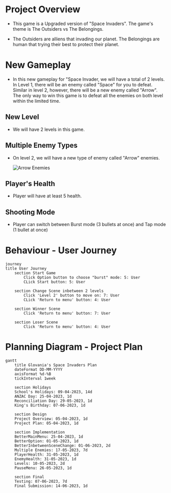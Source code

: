 # Project Overview

- This game is a Upgraded version of "Space Invaders". The game's theme is The Outsiders vs The Belongings.


- The Outsiders are alliens that invading our planet. The Belongings are human that trying their best to protect their planet. 


# New Gameplay

- In this new gameplay for "Space Invader, we will have a total of 2 levels. In Level 1, there will be an enemy called "Space" for you to defeat. Similar in level 2, however, there will be a new enemy called "Arrow". The only way to win this game is to defeat all the enemies on both level within the limited time.

## New Level

- We will have 2 levels in this game.
## Multiple Enemy Types
        
- On level 2, we will have a new type of enemy called "Arrow" enemies.

    ![Arrow Enemies](https://www.pngkit.com/png/detail/28-284284_starfoxx-spaceship-pixel-art-spaceship-png.png)

## Player's Health

- Player will have at least 5 health.

## Shooting Mode

- Player can switch between Burst mode (3 bullets at once) and Tap mode (1 bullet at once)
 
# Behaviour - User Journey

```mermaid
journey
title User Journey
    section Start Game
        Click Option button to choose "burst" mode: 5: User
        CLick Start button: 5: User

    section Change Scene inbetween 2 levels
        Click 'Level 2' button to move on: 7: User
        CLick 'Return to menu' button: 4: User

    section Winner Scene
        Click 'Return to menu' button: 7: User

    section Loser Scene
        Click 'Return to menu' button: 4: User
```


# Planning Diagram - Project Plan

```mermaid
gantt
    title Glovania's Space Invaders Plan
    dateFormat DD-MM-YYYY
    axisFormat %d-%B
    tickInterval 1week

    section Holidays
    School's Holidays: 09-04-2023, 14d
    ANZAC Day: 25-04-2023, 1d
    Reconciliation Day: 29-05-2023, 1d
    King's Birthday: 07-06-2023, 1d

    section Design
    Project Overview: 05-04-2023, 1d
    Project Plan: 05-04-2023, 1d

    section Implementation
    BetterMainMenu: 25-04-2023, 1d
    BetterOption: 01-05-2023, 1d
    BetterInbetweenSceneChange: 01-06-2023, 2d
    Multiple Enemies: 17-05-2023, 7d
    PlayerHealth: 31-05-2023, 1d
    EnemyHealth: 31-05-2023, 1d
    Levels: 10-05-2023, 2d
    PauseMenu: 26-05-2023, 1d

    section Final
    Testing: 07-06-2023, 7d
    Final Submission: 14-06-2023, 1d
```
